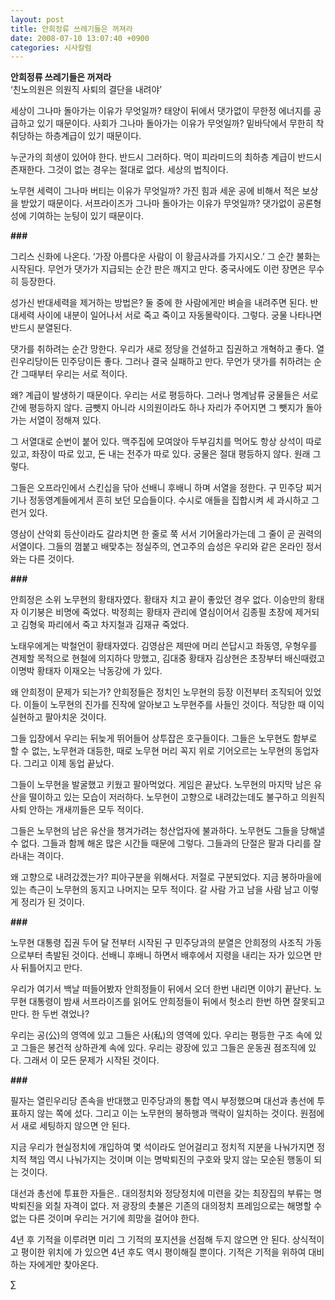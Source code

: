 ```yaml
---
layout: post
title: 안희정류 쓰레기들은 꺼져라
date: 2008-07-10 13:07:40 +0900
categories: 시사칼럼
---
```

**안희정류 쓰레기들은 꺼져라**  
‘친노의원은 의원직 사퇴의 결단을 내려야’

세상이 그나마 돌아가는 이유가 무엇일까? 태양이 뒤에서 댓가없이 무한정 에너지를 공급하고 있기 때문이다. 사회가 그나마 돌아가는 이유가 무엇일까? 밑바닥에서 무한히 착취당하는 하층계급이 있기 때문이다. 

누군가의 희생이 있어야 한다. 반드시 그러하다. 먹이 피라미드의 최하층 계급이 반드시 존재한다. 그것이 없는 경우는 절대로 없다. 세상의 법칙이다. 

노무현 세력이 그나마 버티는 이유가 무엇일까? 가진 힘과 세운 공에 비해서 적은 보상을 받았기 때문이다. 서프라이즈가 그나마 돌아가는 이유가 무엇일까? 댓가없이 공론형성에 기여하는 눈팅이 있기 때문이다. 

**###**

그리스 신화에 나온다. ‘가장 아름다운 사람이 이 황금사과를 가지시오.’ 그 순간 불화는 시작된다. 무언가 댓가가 지급되는 순간 판은 깨지고 만다. 중국사에도 이런 장면은 무수히 등장한다. 

성가신 반대세력을 제거하는 방법은? 둘 중에 한 사람에게만 벼슬을 내려주면 된다. 반대세력 사이에 내분이 일어나서 서로 죽고 죽이고 자동몰락이다. 그렇다. 궁물 나타나면 반드시 분열된다. 

댓가를 취하려는 순간 망한다. 우리가 새로 정당을 건설하고 집권하고 개혁하고 좋다. 열린우리당이든 민주당이든 좋다. 그러나 결국 실패하고 만다. 무언가 댓가를 취하려는 순간 그때부터 우리는 서로 적이다. 

왜? 계급이 발생하기 때문이다. 우리는 서로 평등하다. 그러나 명계남류 궁물들은 서로간에 평등하지 않다. 금뺏지 아니라 시의원이라도 하나 자리가 주어지면 그 뺏지가 돌아가는 서열이 정해져 있다. 

그 서열대로 순번이 붙어 있다. 맥주집에 모여앉아 두부김치를 먹어도 항상 상석이 따로 있고, 좌장이 따로 있고, 돈 내는 전주가 따로 있다. 궁물은 절대 평등하지 않다. 원래 그렇다. 

그들은 오프라인에서 스킨십을 닦아 선배니 후배니 하며 서열을 정한다. 구 민주당 찌거기나 정동영계들에게서 흔히 보던 모습들이다. 수시로 애들을 집합시켜 세 과시하고 그런거 있다. 

영삼이 산악회 등산이라도 갈라치면 한 줄로 쭉 서서 기어올라가는데 그 줄이 곧 권력의 서열이다. 그들의 껌붙고 배맞추는 정실주의, 연고주의 습성은 우리와 같은 온라인 정서와는 다른 것이다. 

**###**

안희정은 소위 노무현의 황태자였다. 황태자 치고 끝이 좋았던 경우 없다. 이승만의 황태자 이기붕은 비명에 죽었다. 박정희는 황태자 관리에 열심이어서 김종필 초장에 제거되고 김형욱 파리에서 죽고 차지철과 김재규 죽었다.

노태우에게는 박철언이 황태자였다. 김영삼은 제딴에 머리 쓴답시고 좌동영, 우형우를 견제할 목적으로 현철에 의지하다 망했고, 김대중 황태자 김상현은 초장부터 배신때렸고 이명박 황태자 이재오는 낙동강에 가 있다. 

왜 안희정이 문제가 되는가? 안희정들은 정치인 노무현의 등장 이전부터 조직되어 있었다. 이들이 노무현의 진가를 진작에 알아보고 노무현주를 사들인 것이다. 적당한 때 이익실현하고 팔아치운 것이다. 

그들 입장에서 우리는 뒤늦게 뛰어들어 상투잡은 호구들이다. 그들은 노무현도 함부로 할 수 없는, 노무현과 대등한, 때로 노무현 머리 꼭지 위로 기어오르는 노무현의 동업자다. 그리고 이제 동업 끝났다. 

그들이 노무현을 발굴했고 키웠고 팔아먹었다. 게임은 끝났다. 노무현의 마지막 남은 유산을 떨이하고 있는 모습이 저러하다. 노무현이 고향으로 내려갔는데도 불구하고 의원직 사퇴 안하는 개새끼들은 모두 적이다. 

그들은 노무현의 남은 유산을 챙겨가려는 청산업자에 불과하다. 노무현도 그들을 당해낼 수 없다. 그들과 함께 해온 많은 시간들 때문에 그렇다. 그들과의 단절은 팔과 다리를 잘라내는 격이다.

왜 고향으로 내려갔겠는가? 피아구분을 위해서다. 저절로 구분되었다. 지금 봉하마을에 있는 측근이 노무현의 동지고 나머지는 모두 적이다. 갈 사람 가고 남을 사람 남고 이렇게 정리가 된 것이다. 

**###**

노무현 대통령 집권 두어 달 전부터 시작된 구 민주당과의 분열은 안희정의 사조직 가동으로부터 촉발된 것이다. 선배니 후배니 하면서 배후에서 지령을 내리는 자가 있으면 만사 뒤틀어지고 만다. 

우리가 여기서 백날 떠들어봤자 안희정들이 뒤에서 오더 한번 내리면 이야기 끝난다. 노무현 대통령이 밤새 서프라이즈를 읽어도 안희정들이 뒤에서 헛소리 한번 하면 잘못되고 만다. 한 두번 겪었나?

우리는 공(公)의 영역에 있고 그들은 사(私)의 영역에 있다. 우리는 평등한 구조 속에 있고 그들은 봉건적 상하관계 속에 있다. 우리는 광장에 있고 그들은 운동권 점조직에 있다. 그래서 이 모든 문제가 시작된 것이다. 

**###**

필자는 열린우리당 존속을 반대했고 민주당과의 통합 역시 부정했으며 대선과 총선에 투표하지 않는 쪽에 섰다. 그리고 이는 노무현의 봉하행과 맥락이 일치하는 것이다. 원점에서 새로 세팅하지 않으면 안 된다. 

지금 우리가 현실정치에 개입하여 몇 석이라도 얻어걸리고 정치적 지분을 나눠가지면 정치적 책임 역시 나눠가지는 것이며 이는 명박퇴진의 구호와 맞지 않는 모순된 행동이 되는 것이다. 

대선과 총선에 투표한 자들은.. 대의정치와 정당정치에 미련을 갖는 최장집의 부류는 명박퇴진을 외칠 자격이 없다. 저 광장의 촛불은 기존의 대의정치 프레임으로는 해명할 수 없는 다른 것이며 우리는 거기에 희망을 걸어야 한다. 

4년 후 기적을 이루려면 미리 그 기적의 포지션을 선점해 두지 않으면 안 된다. 상식적이고 평이한 위치에 가 있으면 4년 후도 역시 평이해질 뿐이다. 기적은 기적을 위하여 대비하는 자에게만 찾아온다.





∑